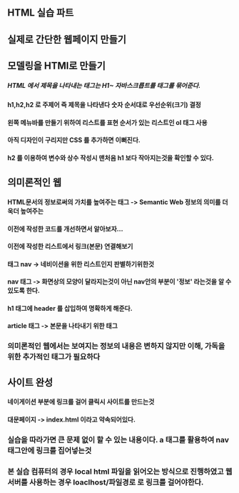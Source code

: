 ## HTML 실습 파트
## 실제로 간단한 웹페이지 만들기
## 모델링을 HTMl로 만들기

##### HTML 에서 제목을 나타내는 태그는 H1~ 자바스크릅트를 태그롤 묶어준다.
#### h1,h2,h2 로 주제어 즉 제목을 나타낸다 숫자 순서대로 우선순위(크기) 결정
#### 왼쪽 메뉴바를 만들기 위하여 리스트를 표현 순서가 있는 리스트인 ol 태그 사용
#### 아직 디자인이 구리지만 CSS 를 추가하면 이뻐진다.

#### h2 를 이용하여 변수와 상수 작성시 맨처음 h1 보다 작아지는것을 확인할 수 있다.

## 의미론적인 웹

#### HTML문서의 정보로써의 가치를 높여주는 태그 -> Semantic Web 정보의 의미를 더욱더 높여주는
#### 이전에 작성한 코드를 개선하면서 알아보자...
#### 이전에 작성한 리스트에서 링크(본문) 연결해보기
#### 태그 nav -> 네비이션을 위한 리스트인지 판별하기위한것
#### nav 태그 -> 화면상의 모양이 달라지는것이 아닌 nav안의 부분이 '정보' 라는것을 알 수 있도록 한다.
#### h1 태그에 header 를 삽입하여 명확하게 해준다.
#### article 태그 -> 본문을 나타내기 위한 태그

### 의미론적인 웹에서는 보여지는 정보의 내용은 변하지 않지만 이해, 가독을 위한 추가적인 태그가 필요하다

## 사이트 완성

#### 네이게이션 부분에 링크를 걸어 클릭시 사이트를 만드는것 
#### 대문페이지 -> index.html 이라고 약속되어있다.

### 실습을 따라가면 큰 문제 없이 할 수 있는 내용이다. a 태그를 활용하여 nav 태그안에 링크를 집어넣는것
### 본 실습 컴퓨터의 경우 local html 파일을 읽어오는 방식으로 진행하였고 웹서버를 사용하는 경우 loaclhost/파일경로 로 링크를 걸어야한다.
